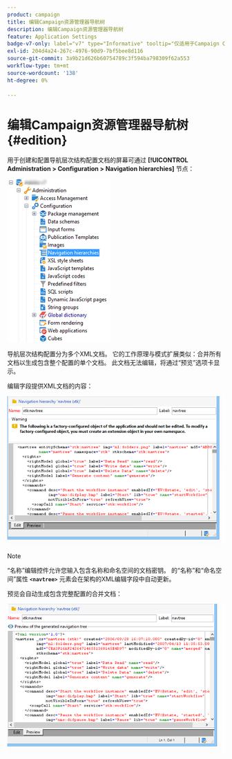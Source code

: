 ```yaml
---
product: campaign
title: 编辑Campaign资源管理器导航树
description: 编辑Campaign资源管理器导航树
feature: Application Settings
badge-v7-only: label="v7" type="Informative" tooltip="仅适用于Campaign Classicv7"
exl-id: 204d4a24-267c-4976-90d9-7bf5bee8d116
source-git-commit: 3a9b21d626b60754789c3f594ba798309f62a553
workflow-type: tm+mt
source-wordcount: '138'
ht-degree: 0%

---
```



# 编辑Campaign资源管理器导航树{#edition}

用于创建和配置导航层次结构配置文档的屏幕可通过 **[!UICONTROL Administration > Configuration > Navigation hierarchies]** 节点：

![](assets/d_ncs_integration_navigation_arbo.png)

导航层次结构配置分为多个XML文档。 它的工作原理与模式扩展类似：合并所有文档以生成包含整个配置的单个文档。 此文档无法编辑，将通过“预览”选项卡显示。

编辑字段提供XML文档的内容：

![](assets/d_ncs_integration_navigation_edit.png)

>[!NOTE]
>
>“名称”编辑控件允许您输入包含名称和命名空间的文档密钥。 的“名称”和“命名空间”属性 **`<navtree>`** 元素会在架构的XML编辑字段中自动更新。

预览会自动生成包含完整配置的合并文档：

![](assets/d_ncs_integration_navigation_preview.png)
